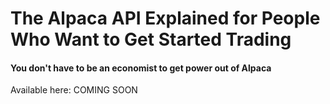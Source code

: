 # The Alpaca API Explained for People Who Want to Get Started Trading
#### You don't have to be an economist to get power out of Alpaca

Available here: COMING SOON
